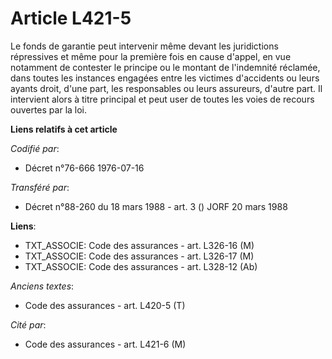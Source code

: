 # Article L421-5

Le fonds de garantie peut intervenir même devant les juridictions répressives et même pour la première fois en cause d'appel,
en vue notamment de contester le principe ou le montant de l'indemnité réclamée, dans toutes les instances engagées entre les
victimes d'accidents ou leurs ayants droit, d'une part, les responsables ou leurs assureurs, d'autre part. Il intervient
alors à titre principal et peut user de toutes les voies de recours ouvertes par la loi.

**Liens relatifs à cet article**

_Codifié par_:

  - Décret n°76-666 1976-07-16

_Transféré par_:

  - Décret n°88-260 du 18 mars 1988 - art. 3 () JORF 20 mars 1988

**Liens**:

  - TXT_ASSOCIE: Code des assurances - art. L326-16 (M)
  - TXT_ASSOCIE: Code des assurances - art. L326-17 (M)
  - TXT_ASSOCIE: Code des assurances - art. L328-12 (Ab)

_Anciens textes_:

  - Code des assurances - art. L420-5 (T)

_Cité par_:

  - Code des assurances - art. L421-6 (M)
